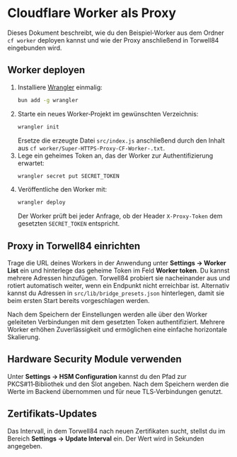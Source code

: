 # Cloudflare Worker als Proxy

Dieses Dokument beschreibt, wie du den Beispiel‑Worker aus dem Ordner `cf worker` deployen kannst und wie der Proxy anschließend in Torwell84 eingebunden wird.

## Worker deployen

1. Installiere [Wrangler](https://developers.cloudflare.com/workers/wrangler/) einmalig:
   ```bash
   bun add -g wrangler
   ```
2. Starte ein neues Worker‑Projekt im gewünschten Verzeichnis:
   ```bash
   wrangler init
   ```
   Ersetze die erzeugte Datei `src/index.js` anschließend durch den Inhalt aus `cf worker/Super-HTTPS-Proxy-CF-Worker-.txt`.
3. Lege ein geheimes Token an, das der Worker zur Authentifizierung erwartet:
   ```bash
   wrangler secret put SECRET_TOKEN
   ```
4. Veröffentliche den Worker mit:
   ```bash
   wrangler deploy
   ```
   Der Worker prüft bei jeder Anfrage, ob der Header `X-Proxy-Token` dem gesetzten `SECRET_TOKEN` entspricht.

## Proxy in Torwell84 einrichten

Trage die URL deines Workers in der Anwendung unter **Settings → Worker List** ein und hinterlege das geheime Token im Feld **Worker token**. Du kannst mehrere Adressen hinzufügen. Torwell84 probiert sie nacheinander aus und rotiert automatisch weiter, wenn ein Endpunkt nicht erreichbar ist. Alternativ kannst du Adressen in `src/lib/bridge_presets.json` hinterlegen, damit sie beim ersten Start bereits vorgeschlagen werden.

Nach dem Speichern der Einstellungen werden alle über den Worker geleiteten Verbindungen mit dem gesetzten Token authentifiziert. Mehrere Worker erhöhen Zuverlässigkeit und ermöglichen eine einfache horizontale Skalierung.

## Hardware Security Module verwenden

Unter **Settings → HSM Configuration** kannst du den Pfad zur PKCS#11‑Bibliothek und den Slot angeben. Nach dem Speichern werden die Werte im Backend übernommen und für neue TLS‑Verbindungen genutzt.

## Zertifikats-Updates

Das Intervall, in dem Torwell84 nach neuen Zertifikaten sucht, stellst du im Bereich **Settings → Update Interval** ein. Der Wert wird in Sekunden angegeben.
